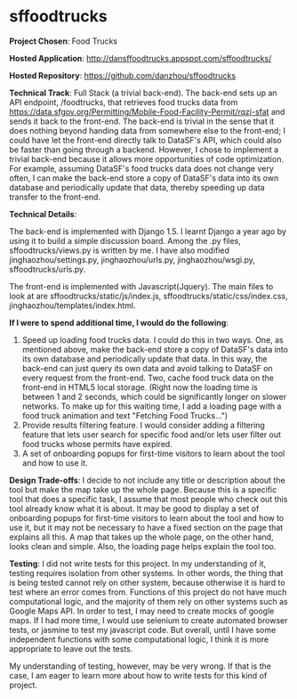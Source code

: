 sffoodtrucks
============
**Project Chosen**: Food Trucks

**Hosted Application**: http://dansffoodtrucks.appspot.com/sffoodtrucks/

**Hosted Repository**: https://github.com/danzhou/sffoodtrucks

**Technical Track**: Full Stack (a trivial back-end). The back-end sets up an API endpoint, /foodtrucks, that retrieves food trucks data from https://data.sfgov.org/Permitting/Mobile-Food-Facility-Permit/rqzj-sfat and sends it back to the front-end. The back-end is trivial in the sense that it does nothing beyond handing data from somewhere else to the front-end; I could have let the front-end directly talk to DataSF's API, which could also be faster than going through a backend. However, I chose to implement a trivial back-end because it allows more opportunities of code optimization. For example, assuming DataSF's food trucks data does not change very often, I can make the back-end store a copy of DataSF's data into its own database and periodically update that data, thereby speeding up data transfer to the front-end.

**Technical Details**:

The back-end is implemented with Django 1.5. I learnt Django a year ago by using it to build a simple discussion board. Among the .py files, sffoodtrucks/views.py is written by me. I have also modified jinghaozhou/settings.py, jinghaozhou/urls.py, jinghaozhou/wsgi.py, sffoodtrucks/urls.py.

The front-end is implemented with Javascript(Jquery). The main files to look at are sffoodtrucks/static/js/index.js, sffoodtrucks/static/css/index.css, jinghaozhou/templates/index.html.

**If I were to spend additional time, I would do the following**: 

1. Speed up loading food trucks data. I could do this in two ways. One, as mentioned above, make the back-end store a copy of DataSF's data into its own database and periodically update that data. In this way, the back-end can just query its own data and avoid talking to DataSF on every request from the front-end. Two, cache food truck data on the front-end in HTML5 local storage. (Right now the loading time is between 1 and 2 seconds, which could be significantly longer on slower networks. To make up for this waiting time, I add a loading page with a food truck animation and text "Fetching Food Trucks...")
2. Provide results filtering feature. I would consider adding a filtering feature that lets user search for specific food and/or lets user filter out food trucks whose permits have expired.
3. A set of onboarding popups for first-time visitors to learn about the tool and how to use it.

**Design Trade-offs**:
I decide to not include any title or description about the tool but make the map take up the whole page. Because this is a specific tool that does a specific task, I assume that most people who check out this tool already know what it is about. It may be good to display a set of onboarding popups for first-time visitors to learn about the tool and how to use it, but it may not be necessary to have a fixed section on the page that explains all this. A map that takes up the whole page, on the other hand, looks clean and simple. Also, the loading page helps explain the tool too.

**Testing**:
I did not write tests for this project. In my understanding of it, testing requires isolation from other systems. In other words, the thing that is being tested cannot rely on other system, because otherwise it is hard to test where an error comes from. Functions of this project do not have much computational logic, and the majority of them rely on other systems such as Google Maps API. In order to test, I may need to create mocks of google maps. If I had more time, I would use selenium to create automated browser tests, or jasmine to test my javascript code. But overall, until I have some independent functions with some computational logic, I think it is more appropriate to leave out the tests.

My understanding of testing, however, may be very wrong. If that is the case, I am eager to learn more about how to write tests for this kind of project.

